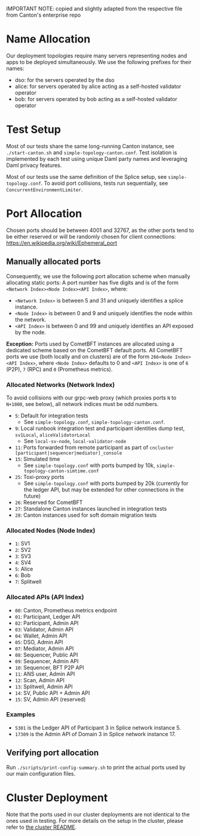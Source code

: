 IMPORTANT NOTE: copied and slightly adapted from the respective file from Canton's enterprise repo

Name Allocation
===============

Our deployment topologies require many servers representing nodes and apps to be deployed simultaneously.
We use the following prefixes for their names:
- dso: for the servers operated by the dso
- alice: for servers operated by alice acting as a self-hosted validator operator
- bob: for servers operated by bob acting as a self-hosted validator operator

Test Setup
==========

Most of our tests share the same long-running Canton instance,
see `./start-canton.sh` and `simple-topology-canton.conf`.
Test isolation is implemented by each test using unique Daml party names and leveraging Daml privacy features.

Most of our tests use the same definition of the Splice setup,
see `simple-topology.conf`.
To avoid port collisions, tests run sequentially, see `ConcurrentEnvironmentLimiter`.

Port Allocation
===============

Chosen ports should be between 4001 and 32767,
as the other ports tend to be either reserved or will be randomly chosen for client connections:
https://en.wikipedia.org/wiki/Ephemeral_port

## Manually allocated ports

Consequently, we use the following port allocation scheme when manually allocating static ports:
A port number has five digits and is of the form `<Network Index><Node Index><API Index>`, where:

- `<Network Index>` is between 5 and 31 and uniquely identifies a splice instance.
- `<Node Index>` is between 0 and 9 and uniquely identifies the node within the network.
- `<API Index>` is between 0 and 99 and uniquely identifies an API exposed by the node.

**Exception:** Ports used by CometBFT instances are allocated using a dedicated scheme based on the CometBFT default ports.
All CometBFT ports we use (both locally and on clusters) are of the form `266<Node Index><API Index>`,
where `<Node Index>` defaults to 0 and `<API Index>` is one of `6` (P2P), `7` (RPC) and `0` (Prometheus metrics).

### Allocated Networks (Network Index)

To avoid collisions with our grpc-web proxy (which proxies ports `N` to `N+1000`, see below),
all network indices must be odd numbers.

- `5`: Default for integration tests
  - See `simple-topology.conf`, `simple-topology-canton.conf`.
- `9`: Local runbook integration test and participant identities dump test, `sv1Local`, `aliceValidatorLocal`
  - See `local-sv-node`, `local-validator-node`
- `11`: Ports forwarded from remote participant as part of `cncluster [participant|sequencer|mediator]_console`
- `15`: Simulated time
  - See `simple-topology.conf` with ports bumped by 10k, `simple-topology-canton-simtime.conf`
- `25`: Toxi-proxy ports
  - See `simple-topology.conf` with ports bumped by 20k (currently for the ledger API, but may be extended for other connections in the future)
- `26`: Reserved for CometBFT
- `27`: Standalone Canton instances launched in integration tests
- `28`: Canton instances used for soft domain migration tests

### Allocated Nodes (Node Index)

- `1`: SV1
- `2`: SV2
- `3`: SV3
- `4`: SV4
- `5`: Alice
- `6`: Bob
- `7`: Splitwell

### Allocated APIs (API Index)

- `00`: Canton, Prometheus metrics endpoint
- `01`: Participant, Ledger API
- `02`: Participant, Admin API
- `03`: Validator, Admin API
- `04`: Wallet, Admin API
- `05`: DSO, Admin API
- `07`: Mediator, Admin API
- `08`: Sequencer, Public API
- `09`: Sequencer, Admin API
- `10`: Sequencer, BFT P2P API
- `11`: ANS user, Admin API
- `12`: Scan, Admin API
- `13`: Splitwell, Admin API
- `14`: SV, Public API + Admin API
- `15`: SV, Admin API (reserved)

### Examples

- `5301` is the Ledger API of Participant 3 in Splice network instance 5.
- `17309` is the Admin API of Domain 3 in Splice network instance 17.

## Verifying port allocation

Run `./scripts/print-config-summary.sh` to print the actual ports used by our main configuration files.

Cluster Deployment
==================

Note that the ports used in our cluster deployments are not identical to the ones used in testing.
For more details on the setup in the cluster, please refer to [the cluster README](../../../../../cluster/README.md).
